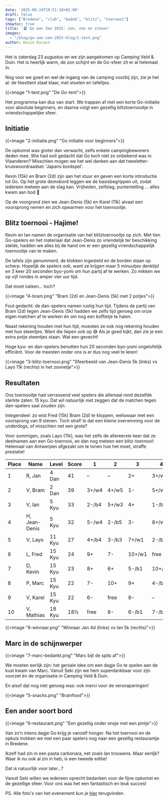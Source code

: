 ```yaml
---
date: '2025-09-24T19:51:10+02:00'
draft: false
tags: ["Bredene", "club", "baduk", "blitz", "toernooi"]
showtoc: true
title: '🏖️ Go aan Zee 2025: zon, zee en stenen'
images:
  - "/blog/go-aan-zee-2025-blog/1-tent.png"
author: Kevin Durant
---
```



Het is zaterdag 23 augustus en we zijn aangekomen op Camping Veld & Duin. Het is heerlijk warm, de zon schijnt en de Go-sfeer zit er al helemaal in.

Nog voor we goed en wel de ingang van de camping voorbij zijn, zie je het al: de feesttent staat klaar, met stoelen en tafeltjes.

{{<image "1-tent.png" "De Go-tent">}}

Het programma kan dus van start. We trappen af met een korte Go-initiatie voor absolute beginners, en daarna volgt een gezellig blitztoernooitje in vriendschappelijke sfeer.

## Initiatie

{{<image "2-initiatie.png" "Go initiatie voor beginners">}}

De opkomst was groter dan verwacht, zelfs enkele campingbewoners deden mee. Wie had ooit gedacht dat Go toch niet zo onbekend was in Vlaanderen? Misschien mogen we het wel danken aan dat tweeletter-kruiswoordraadsel: 'Japans bordspel'.

Kevin (15k) en Bram (2d) zijn aan het stuur en geven een korte introductie tot Go. Op het grote demobord leggen we de basisbegrippen uit, zodat iedereen meteen aan de slag kan. Vrijheden, zelfslag, puntentelling ... alles kwam aan bod 💪

Op de voorgrond zien we Jean-Denis (5k) en Karel (11k) alvast een voorsprong nemen en zich opwarmen voor het toernooitje. 

## Blitz toernooi - Hajime!
Kevin en Ian namen de organisatie van het blitztoernooitje op zich. Met tien Go-spelers en het materiaal dat Jean-Denis zo vriendelijk ter beschikking stelde, hadden we alles bij de hand om er een gezellig vriendschappelijk toernooitje van te maken.

De tafels zijn genummerd, de klokken ingesteld en de borden staan op scherp. Hopelijk de spelers ook, want ze krijgen maar 5 minuutjes denktijd en 3 keer 20 seconden byo-yomi om hun partij af te werken. Zo mikken we op vijf rondes in amper vier uur tijd.

Dat moet lukken... toch? 

{{<image "4-bram.png" "Bram (2d) en Jean-Denis (5k) met 2 potjes">}}

Fout gedacht: de dan-spelers namen rustig hun tijd. Tijdens de partij van Bram (2d) tegen Jean-Denis (5k) hadden we zelfs tijd genoeg om onze eigen matchen af te werken én om nog een koffietje te halen.

Naast rekening houden met hun tijd, moesten ze ook nog rekening houden met hun steentjes. Want die liepen ook op 😅 Als je goed kijkt, dan zie je een extra potje steentjes staan. Wat een gevecht!

Hoge kyu- en dan-spelers benutten hun 20 seconden byo-yomi ongelofelijk efficiënt. Voor de meesten onder ons is er dus nog veel te leren!

{{<image "3-blitz-toernooi.png" "Sfeerbeeld van Jean-Denis 5k (links) vs Layo 11k (rechts) in het zonnetje">}}

## Resultaten

Ons toernooitje had verrassend veel spelers die allemaal rond dezelfde sterkte zaten: 15 kyu. Dat wil natuurlijk niet zeggen dat de matchen tegen dan-spelers saai zouden zijn.

Integendeel: zo wist Fred (15k) Bram (2d) te kloppen, weliswaar met een voorsprong van 9 stenen. Toch straf! Is dat een kleine overwinning voor de underdogs, of misschien net een grote?

Voor sommigen, zoals Layo (11k), was het zelfs de allereerste keer dat ze deelnamen aan een Go-toernooi, en dan nog meteen een blitz-toernooi! Helemaal van Antwerpen afgezakt om te tonen hoe het moet, straffe prestatie!

| Place | Name          | Level  | Score |   1    |   2    |   3    |   4    |   5    |
|-------|---------------|--------|-------|--------|--------|--------|--------|--------|
| 1     | R, Jan        | 4 Dan  | 41    | –      | –      | 2+     | 3+/w6  | 4-/w8  |
| 2     | V, Bram       | 2 Dan  | 39    | 3+/w4  | 4+/w5  | 1-     | 5+/w9  | 6-/w9  |
| 3     | V, Ian        | 5 Kyu  | 33    | 2-/b4  | 5+/w3  | 4+     | 1-/b6  | 7+/w7  |
| 4     | H, Jean-Denis | 5 Kyu  | 32    | 5-/w4  | 2-/b5  | 3-     | 8+/w6  | 1+/b8  |
| 5     | V, Layo       | 11 Kyu | 27    | 4+/b4  | 3-/b3  | 7+/w1  | 2-/b9  | 8+/w2  |
| 6     | L, Fred       | 15 Kyu | 24    | 9+     | 7-     | 10+/w1 | free   | 2+/b9  |
| 7     | D, Kevin      | 15 Kyu | 23    | 8+     | 6+     | 5-/b1  | 10+/w2 | 3-/b7  |
| 8     | P, Marc       | 15 Kyu | 22    | 7-     | 10+    | 9+     | 4-/b6  | 5-/b2  |
| 9     | V, Karel      | 15 Kyu | 22    | 6-     | free   | 8-     | –      | –      |
| 10    | V, Mathias    | 18 Kyu | 18½   | free   | 8-     | 6-/b1  | 7-/b2  | –      |

{{<image "8-winnaar.png" "Winnaar Jan 4d (links) vs Ian 5k (rechts)">}}


## Marc in de schijnwerper

{{<image "7-marc-bedankt.png" "Marc bijt de spits af">}}

We moeten eerlijk zijn: het geniale idee om een dagje Go te spelen aan de kust kwam van Marc. Vanuit Seki zijn we hem superdankbaar voor zijn voorzet én de organisatie in Camping Veld & Duin. 

En alsof dat nog niet genoeg was: ook merci voor de versnaperingen!

{{<image "5-snacks.png" "Brainfood">}}

## Een ander soort bord

{{<image "6-restaurant.png" "Een gezellig onder onsje met een pintje">}}

Van zo’n intens dagje Go krijg je vanzelf honger. Na het toernooi en de opkuis trokken we met een paar spelers nog naar een gezellig restaurantje in Bredene.

Ikzelf had zin in een pasta carbonara, net zoals Ian trouwens. Maar eerlijk? Waar ik nu ook al zin in heb, is een tweede editie!

Dat is natuurlijk voor later...?

Vanuit Seki willen we iedereen oprecht bedanken voor de fijne opkomst en de gezellige sfeer. Voor ons was het een fantastisch en leuk succes! 

PS. Alle foto's van het evenement kun je [hier](https://photos.app.goo.gl/ThgKqWEKy2YAafdJ7) terugvinden.